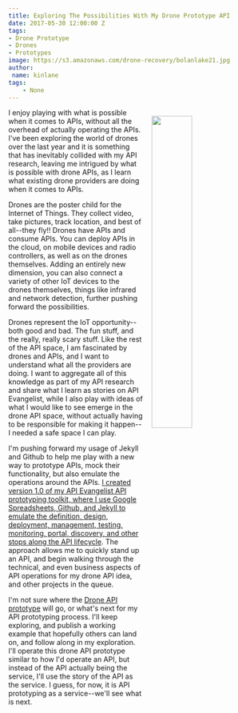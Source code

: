 ```yaml
---
title: Exploring The Possibilities With My Drone Prototype API
date: 2017-05-30 12:00:00 Z
tags:
- Drone Prototype
- Drones
- Prototypes
image: https://s3.amazonaws.com/drone-recovery/bolanlake21.jpg
author:
 name: kinlane
tags:
    - None
---
```

<p><img src="https://s3.amazonaws.com/drone-recovery/bolanlake21.jpg" align="right" width="40%" style="padding: 15px;" /></p>I enjoy playing with what is possible when it comes to APIs, without all the overhead of actually operating the APIs. I've been exploring the world of drones over the last year and it is something that has inevitably collided with my API research, leaving me intrigued by what is possible with drone APIs, as I learn what existing drone providers are doing when it comes to APIs. 

Drones are the poster child for the Internet of Things. They collect video, take pictures, track location, and best of all--they fly!! Drones have APIs and consume APIs. You can deploy APIs in the cloud, on mobile devices and radio controllers, as well as on the drones themselves. Adding an entirely new dimension, you can also connect a variety of other IoT devices to the drones themselves, things like infrared and network detection, further pushing forward the possibilities.

Drones represent the IoT opportunity--both good and bad. The fun stuff, and the really, really scary stuff. Like the rest of the API space, I am fascinated by drones and APIs, and I want to understand what all the providers are doing. I want to aggregate all of this knowledge as part of my API research and share what I learn as stories on API Evangelist, while I also play with ideas of what I would like to see emerge in the drone API space, without actually having to be responsible for making it happen--I needed a safe space I can play. 

I'm pushing forward my usage of Jekyll and Github to help me play with a new way to prototype APIs, mock their functionality, but also emulate the operations around the APIs. [I created version 1.0 of my API Evangelist API prototyping toolkit, where I use Google Spreadsheets, Github, and Jekyll to emulate the definition, design, deployment, management, testing, monitoring, portal, discovery, and other stops along the API lifecycle](http://drone.prototype.apievangelist.com/). The approach allows me to quickly stand up an API, and begin walking through the technical, and even business aspects of API operations for my drone API idea, and other projects in the queue.

I'm not sure where the [Drone API prototype](http://drone.prototype.apievangelist.com/) will go, or what's next for my API prototyping process. I'll keep exploring, and publish a working example that hopefully others can land on, and follow along in my exploration. I'll operate this drone API prototype similar to how I'd operate an API, but instead of the API actually being the service, I'll use the story of the API as the service. I guess, for now, it is API prototyping as a service--we'll see what is next.